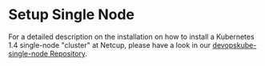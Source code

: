 # Setup Single Node

For a detailed description on the installation on how to install a Kubernetes 1.4 single-node "cluster" at Netcup, please have a look in our [devopskube-single-node Repository](https://github.com/devopskube/devopskube-single-node).
